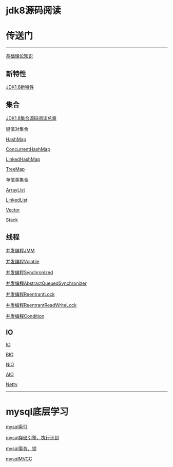# jdk8源码阅读  
# 传送门
-----------------------------------------------------------------------------------------------------------------------------------------------

[基础理论知识](https://github.com/151119011148/jdk8-read/tree/master/note/mds/Basic.md)

新特性
----------------------------------------------------------------------------------------------------------------------------------------------- 
[JDK1.8新特性](https://github.com/151119011148/jdk8-read/tree/master/note/mds/JDK8NewFeature.md)


集合
-----------------------------------------------------------------------------------------------------------------------------------------------
[JDK1.8集合源码阅读总章](https://github.com/151119011148/jdk8-read/tree/master/note/mds/Collection.md)

键值对集合

[HashMap](https://github.com/151119011148/jdk8-read/tree/master/note/mds/HashMap.md)

[ConcurrentHashMap](https://github.com/151119011148/jdk8-read/tree/master/note/mds/ConcurrentHashMap.md)

[LinkedHashMap](https://github.com/151119011148/jdk8-read/tree/master/note/mds/Linkedhashmap.md)

[TreeMap](https://github.com/151119011148/jdk8-read/tree/master/mds/note/Treemap.md)

单值类集合

[ArrayList](https://github.com/151119011148/jdk8-read/tree/master/note/mds/ArrayList.md)

[LinkedList](https://github.com/151119011148/jdk8-read/tree/master/note/mds/LinkedList.md)

[Vector](https://github.com/151119011148/jdk8-read/tree/master/note/mds/Vector.md)

[Stack](https://github.com/151119011148/jdk8-read/tree/master/note/mds/Stack.md)



      
线程
-----------------------------------------------------------------------------------------------------------------------------------------------

[并发编程JMM](https://github.com/151119011148/jdk8-read/tree/master/note/mds/JMM.md)

[并发编程Volatile](https://github.com/151119011148/jdk8-read/tree/master/note/mds/Volatile.md)
  
[并发编程Synchronized](https://github.com/151119011148/jdk8-read/tree/master/note/mds/Synchronized.md)  

[并发编程AbstractQueuedSynchronizer](https://github.com/151119011148/jdk8-read/tree/master/note/mds/AbstractQueuedSynchronizer.md)  
  
[并发编程ReentrantLock](https://github.com/151119011148/jdk8-read/tree/master/note/mds/ReentrantLock.md)   

[并发编程ReentrantReadWriteLock](https://github.com/151119011148/jdk8-read/tree/master/note/mds/ReentrantReadWriteLock.md)   

[并发编程Condition](https://github.com/151119011148/jdk8-read/tree/master/note/mds/Condition.md)   



  
  IO
 ----------------------------------------------------------------------------------------------------------------------------------------------- 
 
 [IO](https://github.com/151119011148/jdk8-read/tree/master/note/mds/IO.md)
 
 [BIO](https://github.com/151119011148/jdk8-read/tree/master/note/mds/BIO.md)
  
 [NIO](https://github.com/151119011148/jdk8-read/tree/master/note/mds/NIO.md)
 
 [AIO](https://github.com/151119011148/jdk8-read/tree/master/note/mds/AIO.md)
 
 [Netty](https://github.com/151119011148/jdk8-read/tree/master/note/mds/Netty.md)
 
 
 -----------------------------------------------------------------------------------------------------------------------------------------------
 
 
 # mysql底层学习 
 
[mysql索引](https://github.com/151119011148/study/tree/master/mysql/note/mds/index.md)
  
[mysql存储引擎、执行计划](https://github.com/151119011148/study/tree/master/mysql/note/mds/performanceOptimization.md)
    
[mysql事务、锁](https://github.com/151119011148/study/tree/master/mysql/note/mds/performanceOptimization2.md)
  
[mysqlMVCC](https://github.com/151119011148/study/tree/master/mysql/note/mds/performanceOptimization3.md)
